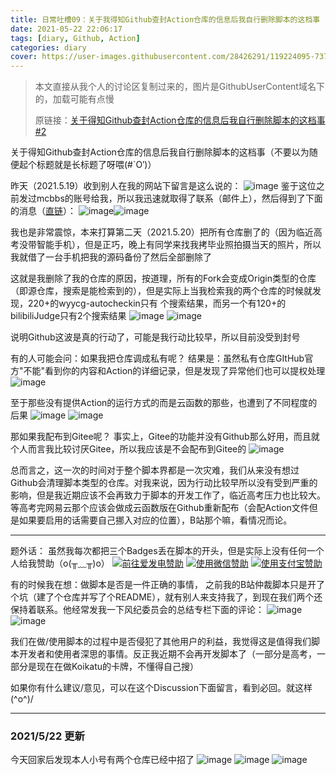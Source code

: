 ```yaml
---
title: 日常吐槽09：关于我得知Github查封Action仓库的信息后我自行删除脚本的这档事
date: 2021-05-22 22:06:17
tags: [diary, Github, Action]
categories: diary
cover: https://user-images.githubusercontent.com/28426291/119224095-73777e00-bb2f-11eb-8158-0518afa53667.png
---
```


> 本文直接从我个人的讨论区复制过来的，图片是GithubUserContent域名下的，加载可能有点慢
>
> 原链接：[关于得知Github查封Action仓库的信息后我自行删除脚本的这档事 #2](https://github.com/GamerNoTitle/GamerNoTitle/discussions/2)

关于得知Github查封Action仓库的信息后我自行删除脚本的这档事（不要以为随便起个标题就是长标题了呀喂(#`O′)）

昨天（2021.5.19）收到别人在我的网站下留言是这么说的：
![image](https://user-images.githubusercontent.com/28426291/118961191-a2a6b780-b996-11eb-9986-1f4f8f67dedf.png)
鉴于这位之前发过mcbbs的账号给我，所以我迅速就取得了联系（邮件上），然后得到了下面的消息（[直链](https://t.me/TestFlightCN/9781)）：
![image](https://user-images.githubusercontent.com/28426291/118961440-e699bc80-b996-11eb-922e-2ff5c4c77781.png)![image](https://user-images.githubusercontent.com/28426291/118961398-de418180-b996-11eb-97ab-699981bb7d11.png)

我也是非常震惊，本来打算第二天（2021.5.20）把所有仓库删了的（因为临近高考没带智能手机），但是正巧，晚上有同学来找我拷毕业照拍摄当天的照片，所以我就借了一台手机把我的源码备份了然后全部删除了

这就是我删除了我的仓库的原因，按道理，所有的Fork会变成Origin类型的仓库（即源仓库，搜索是能检索到的），但是实际上当我检索我的两个仓库的时候就发现，220+的wyycg-autocheckin只有 个搜索结果，而另一个有120+的bilibiliJudge只有2个搜索结果
![image](https://user-images.githubusercontent.com/28426291/118962052-8d7e5880-b997-11eb-8956-8213525c2b42.png)
![image](https://user-images.githubusercontent.com/28426291/118962000-80fa0000-b997-11eb-9496-2588a021114f.png)

说明Github这波是真的行动了，可能是我行动比较早，所以目前没受到封号

有的人可能会问：如果我把仓库调成私有呢？
结果是：虽然私有仓库GItHub官方"不能"看到你的内容和Action的详细记录，但是发现了异常他们也可以提权处理
![image](https://user-images.githubusercontent.com/28426291/118962344-da622f00-b997-11eb-90a9-36f646e228ef.png)

至于那些没有提供Action的运行方式的而是云函数的那些，也遭到了不同程度的后果
![image](https://user-images.githubusercontent.com/28426291/118962473-febe0b80-b997-11eb-94f6-7218e3678df3.png)
![image](https://user-images.githubusercontent.com/28426291/118962503-08477380-b998-11eb-97ed-65cfcfcb802d.png)

那如果我配布到Gitee呢？
事实上，Gitee的功能并没有Github那么好用，而且就个人而言我比较讨厌Gitee，所以我应该是不会配布到Gitee的
![image](https://user-images.githubusercontent.com/28426291/118962651-2e6d1380-b998-11eb-9adf-1e59c09b7bb8.png)

总而言之，这一次的时间对于整个脚本界都是一次灾难，我们从来没有想过Github会清理脚本类型的仓库。对我来说，因为行动比较早所以没有受到严重的影响，但是我近期应该不会再致力于脚本的开发工作了，临近高考压力也比较大。等高考完网易云那个应该会做成云函数版在Github重新配布（会配Action文件但是如果要启用的话需要自己挪入对应的位置），B站那个嘛，看情况而论。

---

题外话：
虽然我每次都把三个Badges丢在脚本的开头，但是实际上没有任何一个人给我赞助（o(╥﹏╥)o）
<a href="https://afdian.net/@GamerNoTitle"><img src="https://img.shields.io/badge/%E7%88%B1%E5%8F%91%E7%94%B5-GamerNoTitle-%238e8cd8?style=for-the-badge" alt="前往爱发电赞助" width=auto height=auto border="0" /></a> <a href="https://cdn.bili33.top/gh/Vikutorika/assets@master/img/Donate/WeChatPay.png"><img src="https://img.shields.io/badge/%E5%BE%AE%E4%BF%A1%E6%94%AF%E4%BB%98-GamerNoTitle-%2304BE02?style=for-the-badge" alt="使用微信赞助" width=auto height=auto border="0" /></a> <a href="https://cdn.bili33.top/gh/Vikutorika/assets@master/img/Donate/AliPay.jpg"><img src="https://img.shields.io/badge/%E6%94%AF%E4%BB%98%E5%AE%9D%E6%94%AF%E4%BB%98-GamerNoTitle-%231678FF?style=for-the-badge" alt="使用支付宝赞助" width=auto height=auto border="0" /></a>

有的时候我在想：做脚本是否是一件正确的事情，
之前我的B站仲裁脚本只是开了个坑（建了个仓库并写了个README），就有别人来支持我了，到现在我们两个还保持着联系。他经常发我一下风纪委员会的总结专栏下面的评论：
![image](https://user-images.githubusercontent.com/28426291/118963142-bc48fe80-b998-11eb-9a78-5dcc57722521.png)
![image](https://user-images.githubusercontent.com/28426291/118963206-cd920b00-b998-11eb-81e4-dc5ad0c4c3a7.png)

我们在做/使用脚本的过程中是否侵犯了其他用户的利益，我觉得这是值得我们脚本开发者和使用者深思的事情。反正我近期不会再开发脚本了（一部分是高考，一部分是现在在做Koikatu的卡牌，不懂得自己搜）

如果你有什么建议/意见，可以在这个Discussion下面留言，看到必回。就这样\(^o^)/

---

### 2021/5/22 更新

今天回家后发现本人小号有两个仓库已经中招了
![image](https://user-images.githubusercontent.com/28426291/119224057-43c87600-bb2f-11eb-8282-1deeaff06191.png)
![image](https://user-images.githubusercontent.com/28426291/119224065-4cb94780-bb2f-11eb-818a-6afe1de837a4.png)
![image](https://user-images.githubusercontent.com/28426291/119224095-73777e00-bb2f-11eb-8158-0518afa53667.png)